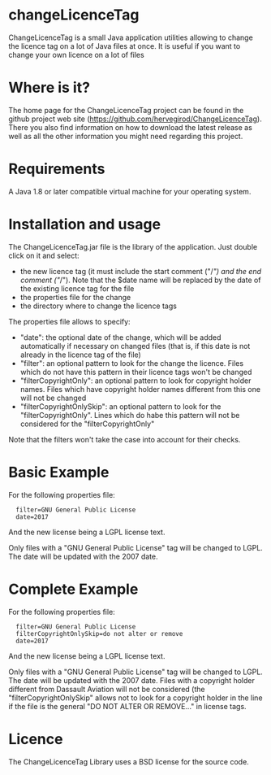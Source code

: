 # changeLicenceTag
ChangeLicenceTag is a small Java application utilities allowing to change the licence tag on a lot of Java files at once.
It is useful if you want to change your own licence on a lot of files

# Where is it?
The home page for the ChangeLicenceTag project can be found in the github project web site (https://github.com/hervegirod/ChangeLicenceTag).
There you also find information on how to download the latest release as well as all the other information you might need regarding
this project.

# Requirements
A Java 1.8 or later compatible virtual machine for your operating system.

# Installation and usage
The ChangeLicenceTag.jar file is the library of the application. Just double click on it and select:
- the new licence tag (it must include the start comment ("/*") and the end comment ("*/"). Note that the $date name will be replaced by the date of the existing licence tag for the file
- the properties file for the change
- the directory where to change the licence tags

The properties file allows to specify:
- "date": the optional date of the change, which will be added automatically if necessary on changed files (that is, if this date is not already in the licence tag of the file)
- "filter": an optional pattern to look for the change the licence. Files which do not have this pattern in their licence tags won't be changed
- "filterCopyrightOnly": an optional pattern to look for copyright holder names. Files which have copyright holder names different from this one will not be changed
- "filterCopyrightOnlySkip": an optional pattern to look for the "filterCopyrightOnly". Lines which do habe this pattern will not be considered for the
  "filterCopyrightOnly"

Note that the filters won't take the case into account for their checks.

# Basic Example
For the following properties file:
~~~~
  filter=GNU General Public License
  date=2017
~~~~

And the new license being a LGPL license text.

Only files with a "GNU General Public License" tag will be changed to LGPL. The date will be updated with the 2007 date.

# Complete Example
For the following properties file:
~~~~
  filter=GNU General Public License
  filterCopyrightOnlySkip=do not alter or remove
  date=2017
~~~~

And the new license being a LGPL license text.

Only files with a "GNU General Public License" tag will be changed to LGPL. The date will be updated with the 2007 date.
Files with a copyright holder different from Dassault Aviation will not be considered (the "filterCopyrightOnlySkip" allows not to look for a copyright holder
in the line if the file is the general "DO NOT ALTER OR REMOVE..." in license tags.

# Licence
The ChangeLicenceTag Library uses a BSD license for the source code.
